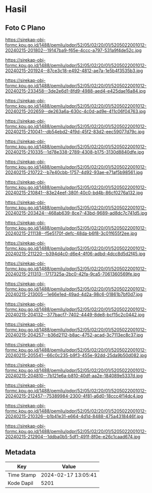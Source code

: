 # Hasil

## Foto C Plano

https://sirekap-obj-formc.kpu.go.id/1488/pemilu/pdpr/52/05/02/20/01/5205022001012-20240215-201802--19147ba9-f65e-4ccc-a797-531a9f4de52c.jpg

https://sirekap-obj-formc.kpu.go.id/1488/pemilu/pdpr/52/05/02/20/01/5205022001012-20240215-201924--87ce3c18-e492-4812-ae7a-1e5b4f3535b3.jpg

https://sirekap-obj-formc.kpu.go.id/1488/pemilu/pdpr/52/05/02/20/01/5205022001012-20240215-233458--3de2e6d1-8fd9-4988-aed4-e425dae16a84.jpg

https://sirekap-obj-formc.kpu.go.id/1488/pemilu/pdpr/52/05/02/20/01/5205022001012-20240215-202659--de263a6a-630c-4c0d-ad9e-411c06f04763.jpg

https://sirekap-obj-formc.kpu.go.id/1488/pemilu/pdpr/52/05/02/20/01/5205022001012-20240215-210041--db54ebd2-4f9d-45f2-83d2-eec59077d79c.jpg

https://sirekap-obj-formc.kpu.go.id/1488/pemilu/pdpr/52/05/02/20/01/5205022001012-20240215-210335--1d78e338-2789-4308-b175-3130d8840dfe.jpg

https://sirekap-obj-formc.kpu.go.id/1488/pemilu/pdpr/52/05/02/20/01/5205022001012-20240215-210722--b7e40cbb-1757-4d92-93ae-e71af5b98561.jpg

https://sirekap-obj-formc.kpu.go.id/1488/pemilu/pdpr/52/05/02/20/01/5205022001012-20240215-210841--83e24eef-380f-40c0-bd4b-86cf0276a132.jpg

https://sirekap-obj-formc.kpu.go.id/1488/pemilu/pdpr/52/05/02/20/01/5205022001012-20240215-203424--468ab639-8ce7-43bd-9689-ad8dc7c741d5.jpg

https://sirekap-obj-formc.kpu.go.id/1488/pemilu/pdpr/52/05/02/20/01/5205022001012-20240215-211138--f5e5170f-defc-48da-b6f8-3c01f655f2ee.jpg

https://sirekap-obj-formc.kpu.go.id/1488/pemilu/pdpr/52/05/02/20/01/5205022001012-20240215-211220--b394d4c0-d6e4-4f06-adbd-4dcc8d5d2f45.jpg

https://sirekap-obj-formc.kpu.go.id/1488/pemilu/pdpr/52/05/02/20/01/5205022001012-20240215-211313--1717325a-2bc0-42fa-9ca5-7061360569fe.jpg

https://sirekap-obj-formc.kpu.go.id/1488/pemilu/pdpr/52/05/02/20/01/5205022001012-20240215-213005--1e66e1ed-49ad-4d2a-98c6-01861b7bf0d7.jpg

https://sirekap-obj-formc.kpu.go.id/1488/pemilu/pdpr/52/05/02/20/01/5205022001012-20240215-204132--377bacf7-7402-4449-8de8-bcf15c2c0442.jpg

https://sirekap-obj-formc.kpu.go.id/1488/pemilu/pdpr/52/05/02/20/01/5205022001012-20240215-204257--b36d2112-b8ac-4752-acad-3c7113ec8c37.jpg

https://sirekap-obj-formc.kpu.go.id/1488/pemilu/pdpr/52/05/02/20/01/5205022001012-20240215-205541--66c0c235-b9f3-455e-92dd-25da9b50d082.jpg

https://sirekap-obj-formc.kpu.go.id/1488/pemilu/pdpr/52/05/02/20/01/5205022001012-20240215-204810--7b121e6a-b810-40df-aa2e-184089e5337d.jpg

https://sirekap-obj-formc.kpu.go.id/1488/pemilu/pdpr/52/05/02/20/01/5205022001012-20240215-212457--75389984-2300-4f81-a6d0-18ccc4f14dc4.jpg

https://sirekap-obj-formc.kpu.go.id/1488/pemilu/pdpr/52/05/02/20/01/5205022001012-20240215-210326--b1b41e31-e664-4d1d-8488-475a4318446f.jpg

https://sirekap-obj-formc.kpu.go.id/1488/pemilu/pdpr/52/05/02/20/01/5205022001012-20240215-212904--1ddba0b5-5df1-491f-8f0e-e26c1caad674.jpg


## Metadata

| Key        | Value               |
| ---------- | ------------------- |
| Time Stamp | 2024-02-17 13:05:41 |
| Kode Dapil | 5201                |



